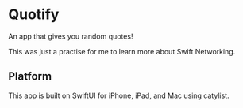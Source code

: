 # Quotify
An app that gives you random quotes!

This was just a practise for me to learn more about Swift Networking.

## Platform

This app is built on SwiftUI for iPhone, iPad, and Mac using catylist.

